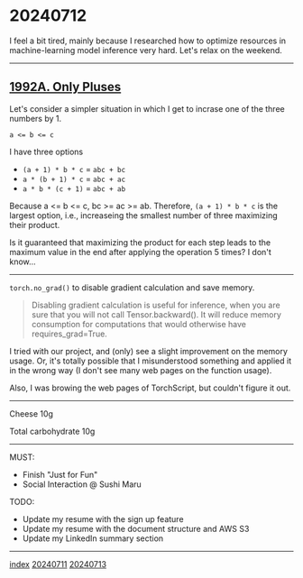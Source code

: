 <head><meta name="viewport" content="width=device-width, initial-scale=1.0, user-scalable=yes" /><meta charset="UTF-8"></head>

# 20240712

I feel a bit tired, mainly because I researched how to optimize resources in machine-learning model inference very hard. Let\'s relax on the weekend.

---

## [1992A. Only Pluses](https://codeforces.com/contest/1992/problem/A)

Let\'s consider a simpler situation in which I get to incrase one of the three numbers by 1.

`a <= b <= c`

I have three options

- `(a + 1) * b * c` = `abc + bc`
- `a * (b + 1) * c` = `abc + ac`
- `a * b * (c + 1)` = `abc + ab`

Because a <= b <= c, bc >= ac >= ab. Therefore, `(a + 1) * b * c` is the largest option, i.e., increaseing the smallest number of three maximizing their product.

Is it guaranteed that maximizing the product for each step leads to the maximum value in the end after applying the operation 5 times? I don\'t know...

---

`torch.no_grad()` to disable gradient calculation and save memory.

> Disabling gradient calculation is useful for inference, when you are sure that you will not call Tensor.backward(). It will reduce memory consumption for computations that would otherwise have requires\_grad=True.

I tried with our project, and (only) see a slight improvement on the memory usage. Or, it\'s totally possible that I misunderstood something and applied it in the wrong way (I don\'t see many web pages on the function usage).

Also, I was browing the web pages of TorchScript, but couldn\'t figure it out.

---

Cheese 10g

Total carbohydrate 10g

---

MUST:

- Finish "Just for Fun"
- Social Interaction @ Sushi Maru

TODO:

- Update my resume with the sign up feature
- Update my resume with the document structure and AWS S3
- Update my LinkedIn summary section

---

[index](../../index.html)
[20240711](20240711.html)
[20240713](20240713.html)
